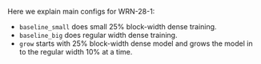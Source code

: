 Here we explain main configs for WRN-28-1:

-   `baseline_small` does small 25% block-width dense training.
-   `baseline_big` does regular width dense training.
-   `grow` starts with 25% block-width dense model and grows the model in to the
    regular width 10% at a time.
